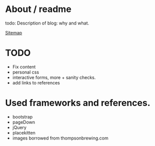 # About / readme

todo: Description of blog: why and what.

[Sitemap](sitemap.xml "haandbrygg")

# TODO
* Fix content
* personal css
* interactive forms, more + sanity checks.
* add links to references

# Used frameworks and references.
* bootstrap
* pageDown
* jQuery
* placekitten
* images borrowed from thompsonbrewing.com
